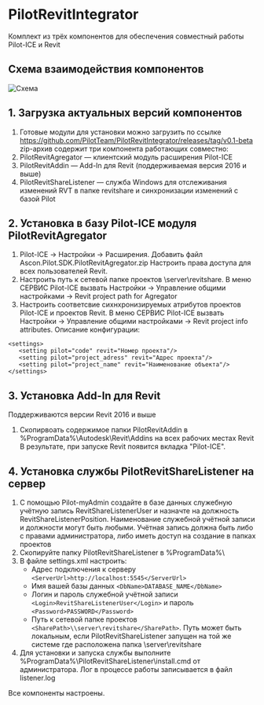 # PilotRevitIntegrator
Комплект из трёх компонентов для обеспечения совместный работы Pilot-ICE и Revit

## Схема взаимодействия компонентов
![Схема](https://github.com/PilotTeam/PilotRevitIntegrator/blob/master/scheme.png)
## 1. Загрузка актуальных версий компонентов
1. Готовые модули для установки можно загрузить по ссылке https://github.com/PilotTeam/PilotRevitIntegrator/releases/tag/v0.1-beta
zip-архив содержит три компонента работающих совместно:
1. PilotRevitAgregator — клиентский модуль расширения Pilot-ICE
1. PilotRevitAddin — Add-In для Revit (поддерживаемая версия 2016 и выше)
1. PilotRevitShareListener — служба Windows для отслеживания изменений RVT в папке revitshare и синхронизации изменений с базой Pilot
## 2. Установка в базу Pilot-ICE модуля PilotRevitAgregator
1. Pilot-ICE → Настройки → Расширения. Добавить файл Ascon.Pilot.SDK.PilotRevitAgregator.zip Настроить права доступа для всех пользователей Revit.
1. Настроить путь к сетевой папке проектов \\server\revitshare. В меню СЕРВИС Pilot-ICE вызвать Настройки → Управление общими настройками → Revit project path for Agregator
1. Настроить соответсвие сихнхронизируемых атрибутов проектов Pilot-ICE и проектов Revit. В меню СЕРВИС Pilot-ICE вызвать Настройки → Управление общими настройками → Revit project info attributes. Описание конфигурации:
```
<settings>
   <setting pilot="code" revit="Номер проекта"/>
   <setting pilot="project_adress" revit="Адрес проекта"/>
   <setting pilot="project_name" revit="Наименование объекта"/>
</settings>
```
## 3. Установка Add-In для Revit
Поддерживаются версии Revit 2016 и выше
1. Скопирвоать содержимое папки PilotRevitAddin в %ProgramData%\Autodesk\Revit\Addins на всех рабочих местах Revit
В результате, при запуске Revit появится вкладка "Pilot-ICE".
## 4. Установка службы PilotRevitShareListener на сервер
1. С помощью Pilot-myAdmin создайте в базе данных служебную учётную запись RevitShareListenerUser и назначте на должность RevitShareListenerPosition. Наименование служебной учётной записи и должности могут быть любыми. Учётная запись должна быть либо с правами администратора, либо иметь доступ на создание в папках проектов 
1. Скопируйте папку PilotRevitShareListener в %ProgramData%\
1. В файле settings.xml настроить:
   * Адрес подключения к серверу `<ServerUrl>http://localhost:5545</ServerUrl>`
   * Имя вашей базы данных `<DbName>DATABASE_NAME</DbName>`
   * Логин и пароль служебной учётной записи `<Login>RevitShareListenerUser</Login>` и пароль `<Password>PASSWORD</Password>`
   * Путь к сетевой папке проектов `<SharePath>\\server\revitshare</SharePath>`. Путь может быть локальным, если PilotRevitShareListener запущен на той же системе где расположена папка \\server\revitshare 
1. Для установки и запуска службы выполните %ProgramData%\PilotRevitShareListener\install.cmd от администратора. Лог в процессе работы записывается в файл listener.log

Все компоненты настроены.
